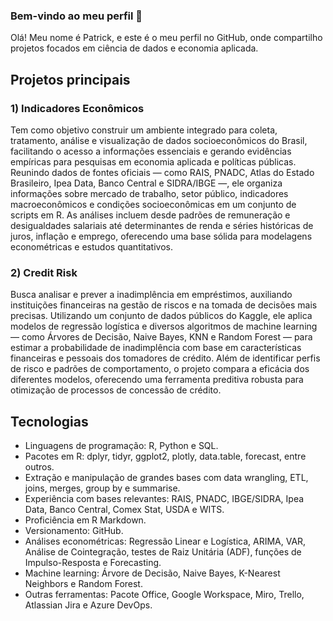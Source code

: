 ### Bem-vindo ao meu perfil 👋

Olá! Meu nome é Patrick, e este é o meu perfil no GitHub, onde compartilho projetos focados em ciência de dados e economia aplicada.

## Projetos principais

### 1) Indicadores Econômicos

Tem como objetivo construir um ambiente integrado para coleta, tratamento, análise e visualização de dados socioeconômicos do Brasil, facilitando o acesso a informações essenciais e gerando evidências empíricas para pesquisas em economia aplicada e políticas públicas. Reunindo dados de fontes oficiais — como RAIS, PNADC, Atlas do Estado Brasileiro, Ipea Data, Banco Central e SIDRA/IBGE —, ele organiza informações sobre mercado de trabalho, setor público, indicadores macroeconômicos e condições socioeconômicas em um conjunto de scripts em R. As análises incluem desde padrões de remuneração e desigualdades salariais até determinantes de renda e séries históricas de juros, inflação e emprego, oferecendo uma base sólida para modelagens econométricas e estudos quantitativos.

### 2) Credit Risk

Busca analisar e prever a inadimplência em empréstimos, auxiliando instituições financeiras na gestão de riscos e na tomada de decisões mais precisas. Utilizando um conjunto de dados públicos do Kaggle, ele aplica modelos de regressão logística e diversos algoritmos de machine learning — como Árvores de Decisão, Naive Bayes, KNN e Random Forest — para estimar a probabilidade de inadimplência com base em características financeiras e pessoais dos tomadores de crédito. Além de identificar perfis de risco e padrões de comportamento, o projeto compara a eficácia dos diferentes modelos, oferecendo uma ferramenta preditiva robusta para otimização de processos de concessão de crédito.

## Tecnologias

- Linguagens de programação: R, Python e SQL.
- Pacotes em R: dplyr, tidyr, ggplot2, plotly, data.table, forecast, entre outros.
- Extração e manipulação de grandes bases com data wrangling, ETL, joins, merges, group by e summarise.
- Experiência com bases relevantes: RAIS, PNADC, IBGE/SIDRA, Ipea Data, Banco Central, Comex Stat, USDA e WITS.
- Proficiência em R Markdown.
- Versionamento: GitHub.
- Análises econométricas: Regressão Linear e Logística, ARIMA, VAR, Análise de Cointegração, testes de Raiz Unitária (ADF), funções de Impulso-Resposta e Forecasting.
- Machine learning: Árvore de Decisão, Naive Bayes, K-Nearest Neighbors e Random Forest.
- Outras ferramentas: Pacote Office, Google Workspace, Miro, Trello, Atlassian Jira e Azure DevOps.

<!--
**patrickbmaciel/patrickbmaciel** is a ✨ _special_ ✨ repository because its `README.md` (this file) appears on your GitHub profile.

Here are some ideas to get you started:

- 🔭 I’m currently working on ...
- 🌱 I’m currently learning ...
- 👯 I’m looking to collaborate on ...
- 🤔 I’m looking for help with ...
- 💬 Ask me about ...
- 📫 How to reach me: ...
- 😄 Pronouns: ...
- ⚡ Fun fact: ...
-->
